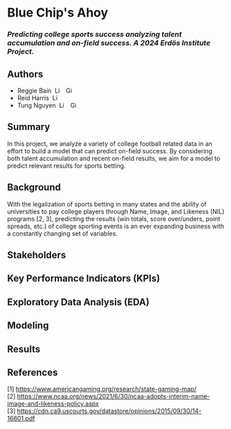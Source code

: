 # Blue Chip's Ahoy
### *Predicting college sports success analyzing talent accumulation and on-field success. A 2024 Erdös Institute Project.*
## Authors 
- Reggie Bain &nbsp;<a href="https://www.linkedin.com/in/reggiebain/"><img src="https://upload.wikimedia.org/wikipedia/commons/c/ca/LinkedIn_logo_initials.png" alt="LinkedIn" style="height: 1em; width:auto;"/></a> &nbsp; <a href="https://github.com/reggiebain"> <img src="https://upload.wikimedia.org/wikipedia/commons/9/91/Octicons-mark-github.svg" alt="GitHub" style="height: 1em; width: auto;"/></a>
- Reid Harris &nbsp;<a href="https://www.linkedin.com/in/reid-harris-71233a1b0/"><img src="https://upload.wikimedia.org/wikipedia/commons/c/ca/LinkedIn_logo_initials.png" alt="LinkedIn" style="height: 1em; width:auto;"/></a> &nbsp;
- Tung Nguyen &nbsp;<a href="https://www.linkedin.com/in/tungprime/"><img src="https://upload.wikimedia.org/wikipedia/commons/c/ca/LinkedIn_logo_initials.png" alt="LinkedIn" style="height: 1em; width:auto;"/></a> &nbsp; <a href="https://github.com/tungprime"> <img src="https://upload.wikimedia.org/wikipedia/commons/9/91/Octicons-mark-github.svg" alt="GitHub" style="height: 1em; width: auto;"/></a> 
## Summary
In this project, we analyze a variety of college football related data in an effort to build a model that can predict on-field success. By considering both talent accumulation and recent on-field results, we aim for a model to predict relevant results for sports betting.
## Background
With the legalization of sports betting in many states and the ability of universities to pay college players through Name, Image, and Likeness (NIL) programs [2, 3], predicting the results (win totals, score over/unders, point spreads, etc.) of college sporting events is an ever expanding business with a constantly changing set of variables.
## Stakeholders
## Key Performance Indicators (KPIs)
## Exploratory Data Analysis (EDA)
## Modeling
## Results
## References
[1] https://www.americangaming.org/research/state-gaming-map/ <br>
[2] https://www.ncaa.org/news/2021/6/30/ncaa-adopts-interim-name-image-and-likeness-policy.aspx <br>
[3] https://cdn.ca9.uscourts.gov/datastore/opinions/2015/09/30/14-16601.pdf <br>
